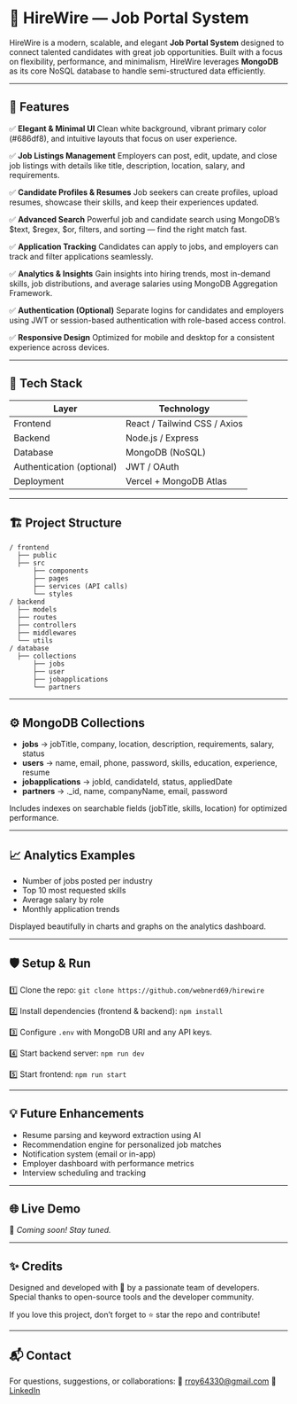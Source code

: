 # 💼 HireWire — Job Portal System

HireWire is a modern, scalable, and elegant **Job Portal System** designed to connect talented candidates with great job opportunities. Built with a focus on flexibility, performance, and minimalism, HireWire leverages **MongoDB** as its core NoSQL database to handle semi-structured data efficiently.

---

## 🌟 Features

✅ **Elegant & Minimal UI**
Clean white background, vibrant primary color (#686df8), and intuitive layouts that focus on user experience.

✅ **Job Listings Management**
Employers can post, edit, update, and close job listings with details like title, description, location, salary, and requirements.

✅ **Candidate Profiles & Resumes**
Job seekers can create profiles, upload resumes, showcase their skills, and keep their experiences updated.

✅ **Advanced Search**
Powerful job and candidate search using MongoDB’s \$text, \$regex, \$or, filters, and sorting — find the right match fast.

✅ **Application Tracking**
Candidates can apply to jobs, and employers can track and filter applications seamlessly.

✅ **Analytics & Insights**
Gain insights into hiring trends, most in-demand skills, job distributions, and average salaries using MongoDB Aggregation Framework.

✅ **Authentication (Optional)**
Separate logins for candidates and employers using JWT or session-based authentication with role-based access control.

✅ **Responsive Design**
Optimized for mobile and desktop for a consistent experience across devices.

---

## 🚀 Tech Stack

| Layer                     | Technology                                      |
| ------------------------- | ----------------------------------------------- |
| Frontend                  | React / Tailwind CSS / Axios                    |
| Backend                   | Node.js / Express                               |
| Database                  | MongoDB (NoSQL)                                 |
| Authentication (optional) | JWT / OAuth                                     |
| Deployment                | Vercel + MongoDB Atlas                          |

---

## 🏗️ Project Structure

```
/ frontend
  ├── public
  ├── src
      ├── components
      ├── pages
      ├── services (API calls)
      └── styles
/ backend
  ├── models
  ├── routes
  ├── controllers
  ├── middlewares
  └── utils
/ database
  ├── collections
      ├── jobs
      ├── user
      ├── jobapplications
      └── partners
```

---

## ⚙️ MongoDB Collections

* **jobs** → jobTitle, company, location, description, requirements, salary, status
* **users** → name, email, phone, password, skills, education, experience, resume
* **jobapplications** → jobId, candidateId, status, appliedDate
* **partners** → ._id, name, companyName, email, password

Includes indexes on searchable fields (jobTitle, skills, location) for optimized performance.

---

## 📈 Analytics Examples

* Number of jobs posted per industry
* Top 10 most requested skills
* Average salary by role
* Monthly application trends

Displayed beautifully in charts and graphs on the analytics dashboard.

---

## 🛡️ Setup & Run

1️⃣ Clone the repo:
`git clone https://github.com/webnerd69/hirewire`

2️⃣ Install dependencies (frontend & backend):
`npm install`

3️⃣ Configure `.env` with MongoDB URI and any API keys.

4️⃣ Start backend server:
`npm run dev`

5️⃣ Start frontend:
`npm run start`

---

## 💡 Future Enhancements

* Resume parsing and keyword extraction using AI
* Recommendation engine for personalized job matches
* Notification system (email or in-app)
* Employer dashboard with performance metrics
* Interview scheduling and tracking

---

## 🌐 Live Demo

🚧 *Coming soon! Stay tuned.*

---

## ✨ Credits

Designed and developed with 💙 by a passionate team of developers. Special thanks to open-source tools and the developer community.

If you love this project, don’t forget to ⭐️ star the repo and contribute!

---

## 📬 Contact

For questions, suggestions, or collaborations:
📧 [rroy64330@gmail.com](mailto:rroy64330@gmail.com)
🔗 [LinkedIn]((https://www.linkedin.com/in/rudra-pratap-roy-718393248/))
